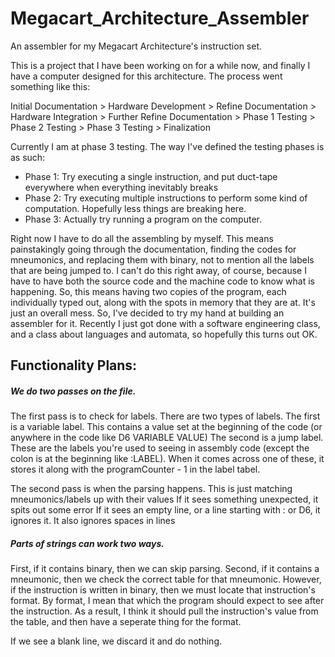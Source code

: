 # Megacart_Architecture_Assembler
An assembler for my Megacart Architecture's instruction set.

This is a project that I have been working on for a while now, and finally I have a computer designed for this architecture. The process went something like this:

Initial Documentation > Hardware Development > Refine Documentation > Hardware Integration > Further Refine Documentation > Phase 1 Testing > Phase 2 Testing > Phase 3 Testing > Finalization

Currently I am at phase 3 testing. The way I've defined the testing phases is as such:
* Phase 1: Try executing a single instruction, and put duct-tape everywhere when everything inevitably breaks
* Phase 2: Try executing multiple instructions to perform some kind of computation. Hopefully less things are breaking here.
* Phase 3: Actually try running a program on the computer.

Right now I have to do all the assembling by myself. This means painstakingly going through the documentation, finding the codes for mneumonics, and replacing them with binary, not to mention all the labels that are being jumped to. I can't do this right away, of course, because I have to have both the source code and the machine code to know what is happening. So, this means having two copies of the program, each individually typed out, along with the spots in memory that they are at. It's just an overall mess.
So, I've decided to try my hand at building an assembler for it. Recently I just got done with a software engineering class, and a class about languages and automata, so hopefully this turns out OK.

## Functionality Plans:
##### We do two passes on the file.

The first pass is to check for labels.
There are two types of labels.
The first is a variable label. This contains a value set at the beginning of the code (or anywhere in the code like D6 VARIABLE VALUE)
The second is a jump label. These are the labels you're used to seeing in assembly code (except the colon is at the beginning like :LABEL).
When it comes across one of these, it stores it along with the programCounter - 1 in the label tabel.

The second pass is when the parsing happens. This is just matching mneumonics/labels up with their values
If it sees something unexpected, it spits out some error
If it sees an empty line, or a line starting with : or D6, it ignores it.
It also ignores spaces in lines

##### Parts of strings can work two ways.

First, if it contains binary, then we can skip parsing.
Second, if it contains a mneumonic, then we check the correct table for that mneumonic.
However, if the instruction is written in binary, then we must locate that instruction's format.
By format, I mean that which the program should expect to see after the instruction.
As a result, I think it should pull the instruction's value from the table, and then have a seperate thing for the format.

If we see a blank line, we discard it and do nothing.
